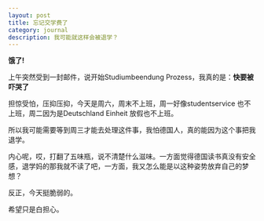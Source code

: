 ```yaml
---
layout: post
title: 忘记交学费了
category: journal
description: 我可能就这样会被退学？
---
```


**饿了!**


上午突然受到一封邮件，说开始Studiumbeendung Prozess，我真的是：**快要被吓哭了**


担惊受怕，压抑压抑，今天是周六，周末不上班，周一好像studentservice 也不上班，周二因为是Deutschland Einheit 放假也不上班。

所以我可能需要等到周三才能去处理这件事，我怕德国人，真的能因为这个事把我退学。

内心呢，哎，打翻了五味瓶，说不清楚什么滋味。一方面觉得德国读书真没有安全感，退学妈的那我就不读了吧，一方面，我又怎么能是以这种姿势放弃自己的梦想？


反正，今天挺脆弱的。



希望只是白担心。
